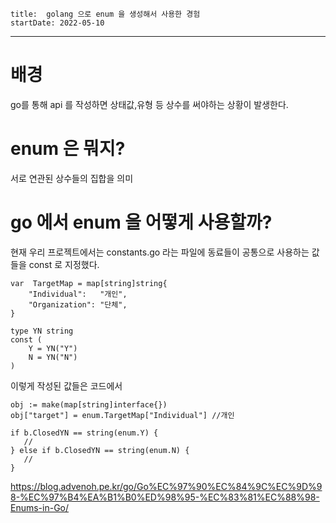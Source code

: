```
title:  golang 으로 enum 을 생성해서 사용한 경험
startDate: 2022-05-10
```
---

# 배경

go를 통해 api 를 작성하면
상태값,유형 등 상수를 써야하는 상황이 발생한다.

# enum 은 뭐지?
서로 연관된 상수들의 집합을 의미

# go 에서 enum 을 어떻게 사용할까?

현재 우리 프로젝트에서는 
constants.go 라는 파일에 동료들이 공통으로 사용하는 값들을 const 로 지정했다.

```
var  TargetMap = map[string]string{
	"Individual":   "개인",
	"Organization": "단체",
}

type YN string
const (
	Y = YN("Y")
	N = YN("N")
)
```

이렇게 작성된 값들은 코드에서
```
obj := make(map[string]interface{})
obj["target"] = enum.TargetMap["Individual"] //개인
```

```
if b.ClosedYN == string(enum.Y) {
   //
} else if b.ClosedYN == string(enum.N) {
   //
}
```


https://blog.advenoh.pe.kr/go/Go%EC%97%90%EC%84%9C%EC%9D%98-%EC%97%B4%EA%B1%B0%ED%98%95-%EC%83%81%EC%88%98-Enums-in-Go/